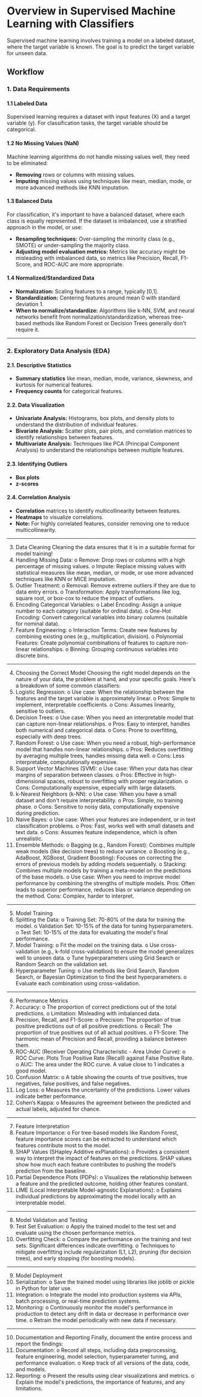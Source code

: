 # Overview in Supervised Machine Learning with Classifiers
Supervised machine learning involves training a model on a labeled dataset, where the target variable is known. The goal is to predict the target variable for unseen data.

## Workflow

### 1. Data Requirements
#### 1.1 Labeled Data
Supervised learning requires a dataset with input features (X) and a target variable (y). For classification tasks, the target variable should be categorical.
#### 1.2 No Missing Values (NaN)
Machine learning algorithms do not handle missing values well, they need to be eliminated:
  - **Removing** rows or columns with missing values.
  - **Imputing** missing values using techniques like mean, median, mode, or more advanced methods like KNN imputation.
#### 1.3 Balanced Data
For classification, it's important to have a balanced dataset, where each class is equally represented. If the dataset is imbalanced, use a stratified approach in the model, or use:
  - **Resampling techniques:** Over-sampling the minority class (e.g., SMOTE) or under-sampling the majority class.
  - **Adjusting model evaluation metrics:** Metrics like accuracy might be misleading with imbalanced data, so metrics like Precision, Recall, F1-Score, and ROC-AUC are more appropriate.
#### 1.4 Normalized/Standardized Data
  - **Normalization:** Scaling features to a range, typically [0,1].
  - **Standardization:** Centering features around mean 0 with standard deviation 1.
  - **When to normalize/standardize:** Algorithms like k-NN, SVM, and neural networks benefit from normalization/standardization, whereas tree-based methods like Random Forest or Decision Trees generally don't require it.

---

### 2. Exploratory Data Analysis (EDA)
#### 2.1.	Descriptive Statistics
  - **Summary statistics** like mean, median, mode, variance, skewness, and kurtosis for numerical features.
  - **Frequency counts** for categorical features.
#### 2.2.	Data Visualization
  - **Univariate Analysis:** Histograms, box plots, and density plots to understand the distribution of individual features.
  - **Bivariate Analysis:** Scatter plots, pair plots, and correlation matrices to identify relationships between features.
  - **Multivariate Analysis:** Techniques like PCA (Principal Component Analysis) to understand the relationships between multiple features.
#### 2.3.	Identifying Outliers
  - **Box plots**
  - **z-scores**
#### 2.4.	Correlation Analysis
  - **Correlation** matrices to identify multicollinearity between features.
  - **Heatmaps** to visualize correlations.
  - **Note:** For highly correlated features, consider removing one to reduce multicollinearity.

---

3. Data Cleaning
Cleaning the data ensures that it is in a suitable format for model training!
1.	Handling Missing Data:
o	Remove: Drop rows or columns with a high percentage of missing values.
o	Impute: Replace missing values with statistical measures like mean, median, or mode, or use more advanced techniques like KNN or MICE imputation.
2.	Outlier Treatment:
o	Removal: Remove extreme outliers if they are due to data entry errors.
o	Transformation: Apply transformations like log, square root, or box-cox to reduce the impact of outliers.
3.	Encoding Categorical Variables:
o	Label Encoding: Assign a unique number to each category (suitable for ordinal data).
o	One-Hot Encoding: Convert categorical variables into binary columns (suitable for nominal data).
4.	Feature Engineering:
o	Interaction Terms: Create new features by combining existing ones (e.g., multiplication, division).
o	Polynomial Features: Create polynomial combinations of features to capture non-linear relationships.
o	Binning: Grouping continuous variables into discrete bins.
________________________________________
4. Choosing the Correct Model
Choosing the right model depends on the nature of your data, the problem at hand, and your specific goals. Here's a breakdown of some common classifiers:
1.	Logistic Regression:
o	Use case: When the relationship between the features and the target variable is approximately linear.
o	Pros: Simple to implement, interpretable coefficients.
o	Cons: Assumes linearity, sensitive to outliers.
2.	Decision Trees:
o	Use case: When you need an interpretable model that can capture non-linear relationships.
o	Pros: Easy to interpret, handles both numerical and categorical data.
o	Cons: Prone to overfitting, especially with deep trees.
3.	Random Forest:
o	Use case: When you need a robust, high-performance model that handles non-linear relationships.
o	Pros: Reduces overfitting by averaging multiple trees, handles missing data well.
o	Cons: Less interpretable, computationally expensive.
4.	Support Vector Machines (SVM):
o	Use case: When your data has clear margins of separation between classes.
o	Pros: Effective in high-dimensional spaces, robust to overfitting with proper regularization.
o	Cons: Computationally expensive, especially with large datasets.
5.	k-Nearest Neighbors (k-NN):
o	Use case: When you have a small dataset and don't require interpretability.
o	Pros: Simple, no training phase.
o	Cons: Sensitive to noisy data, computationally expensive during prediction.
6.	Naive Bayes:
o	Use case: When your features are independent, or in text classification problems.
o	Pros: Fast, works well with small datasets and text data.
o	Cons: Assumes feature independence, which is often unrealistic.
7.	Ensemble Methods:
o	Bagging (e.g., Random Forest): Combines multiple weak models (like decision trees) to reduce variance.
o	Boosting (e.g., AdaBoost, XGBoost, Gradient Boosting): Focuses on correcting the errors of previous models by adding models sequentially.
o	Stacking: Combines multiple models by training a meta-model on the predictions of the base models.
o	Use case: When you need to improve model performance by combining the strengths of multiple models. Pros: Often leads to superior performance, reduces bias or variance depending on the method. Cons: Complex, harder to interpret.
________________________________________
5. Model Training
1.	Splitting the Data:
o	Training Set: 70-80% of the data for training the model.
o	Validation Set: 10-15% of the data for tuning hyperparameters.
o	Test Set: 10-15% of the data for evaluating the model's final performance.
2.	Model Training:
o	Fit the model on the training data.
o	Use cross-validation (e.g., k-fold cross-validation) to ensure the model generalizes well to unseen data.
o	Tune hyperparameters using Grid Search or Random Search on the validation set.
3.	Hyperparameter Tuning:
o	Use methods like Grid Search, Random Search, or Bayesian Optimization to find the best hyperparameters.
o	Evaluate each combination using cross-validation.
________________________________________
6. Performance Metrics
1.	Accuracy:
o	The proportion of correct predictions out of the total predictions.
o	Limitation: Misleading with imbalanced data.
2.	Precision, Recall, and F1-Score:
o	Precision: The proportion of true positive predictions out of all positive predictions.
o	Recall: The proportion of true positives out of all actual positives.
o	F1-Score: The harmonic mean of Precision and Recall, providing a balance between them.
3.	ROC-AUC (Receiver Operating Characteristic - Area Under Curve):
o	ROC Curve: Plots True Positive Rate (Recall) against False Positive Rate.
o	AUC: The area under the ROC curve. A value close to 1 indicates a good model.
4.	Confusion Matrix:
o	A table showing the counts of true positives, true negatives, false positives, and false negatives.
5.	Log Loss:
o	Measures the uncertainty of the predictions. Lower values indicate better performance.
6.	Cohen’s Kappa:
o	Measures the agreement between the predicted and actual labels, adjusted for chance.
________________________________________
7. Feature Interpretation
1.	Feature Importance:
o	For tree-based models like Random Forest, feature importance scores can be extracted to understand which features contribute most to the model.
2.	SHAP Values (SHapley Additive exPlanations):
o	Provides a consistent way to interpret the impact of features on the predictions. SHAP values show how much each feature contributes to pushing the model’s prediction from the baseline.
3.	Partial Dependence Plots (PDPs):
o	Visualizes the relationship between a feature and the predicted outcome, holding other features constant.
4.	LIME (Local Interpretable Model-agnostic Explanations):
o	Explains individual predictions by approximating the model locally with an interpretable model.
________________________________________
8. Model Validation and Testing
1.	Test Set Evaluation:
o	Apply the trained model to the test set and evaluate using the chosen performance metrics.
2.	Overfitting Check:
o	Compare the performance on the training and test sets. Significant differences indicate overfitting.
o	Techniques to mitigate overfitting include regularization (L1, L2), pruning (for decision trees), and early stopping (for boosting models).
________________________________________
9. Model Deployment
1.	Serialization:
o	Save the trained model using libraries like joblib or pickle in Python for later use.
2.	Integration:
o	Integrate the model into production systems via APIs, batch processing, or real-time prediction systems.
3.	Monitoring:
o	Continuously monitor the model's performance in production to detect any drift in data or decrease in performance over time.
o	Retrain the model periodically with new data if necessary.
________________________________________
10. Documentation and Reporting
Finally, document the entire process and report the findings:
1.	Documentation:
o	Record all steps, including data preprocessing, feature engineering, model selection, hyperparameter tuning, and performance evaluation.
o	Keep track of all versions of the data, code, and models.
2.	Reporting:
o	Present the results using clear visualizations and metrics.
o	Explain the model's predictions, the importance of features, and any limitations.
